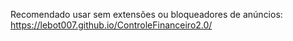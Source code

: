 Recomendado usar sem extensões ou bloqueadores de anúncios: https://lebot007.github.io/ControleFinanceiro2.0/
